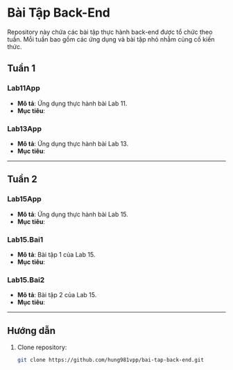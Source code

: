 # Bài Tập Back-End

Repository này chứa các bài tập thực hành back-end được tổ chức theo tuần. Mỗi tuần bao gồm các ứng dụng và bài tập nhỏ nhằm củng cố kiến thức.

## Tuần 1
### Lab11App
- **Mô tả**: Ứng dụng thực hành bài Lab 11.
- **Mục tiêu**:
  
### Lab13App
- **Mô tả**: Ứng dụng thực hành bài Lab 13.
- **Mục tiêu**: 

---

## Tuần 2
### Lab15App
- **Mô tả**: Ứng dụng thực hành bài Lab 15.
- **Mục tiêu**: 

### Lab15.Bai1
- **Mô tả**: Bài tập 1 của Lab 15.
- **Mục tiêu**: 

### Lab15.Bai2
- **Mô tả**: Bài tập 2 của Lab 15.
- **Mục tiêu**: 

---

## Hướng dẫn
1. Clone repository:
   ```bash
   git clone https://github.com/hung981vpp/bai-tap-back-end.git
